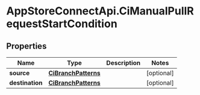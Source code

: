# AppStoreConnectApi.CiManualPullRequestStartCondition

## Properties

Name | Type | Description | Notes
------------ | ------------- | ------------- | -------------
**source** | [**CiBranchPatterns**](CiBranchPatterns.md) |  | [optional] 
**destination** | [**CiBranchPatterns**](CiBranchPatterns.md) |  | [optional] 


